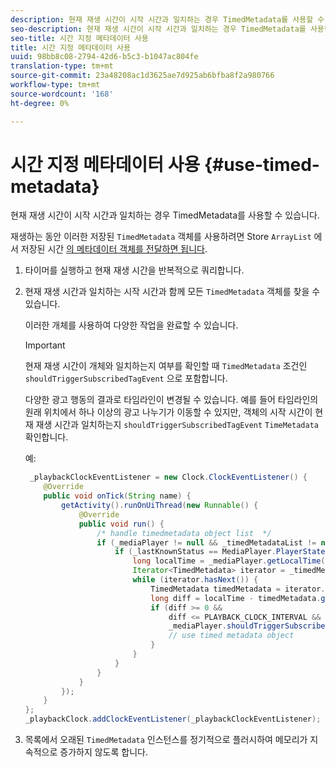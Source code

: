 ```yaml
---
description: 현재 재생 시간이 시작 시간과 일치하는 경우 TimedMetadata를 사용할 수 있습니다.
seo-description: 현재 재생 시간이 시작 시간과 일치하는 경우 TimedMetadata를 사용할 수 있습니다.
seo-title: 시간 지정 메타데이터 사용
title: 시간 지정 메타데이터 사용
uuid: 98bb8c08-2794-42d6-b5c3-b1047ac804fe
translation-type: tm+mt
source-git-commit: 23a48208ac1d3625ae7d925ab6bfba8f2a980766
workflow-type: tm+mt
source-wordcount: '168'
ht-degree: 0%

---
```



# 시간 지정 메타데이터 사용 {#use-timed-metadata}

현재 재생 시간이 시작 시간과 일치하는 경우 TimedMetadata를 사용할 수 있습니다.

재생하는 동안 이러한 저장된 `TimedMetadata` 객체를 사용하려면 Store `ArrayList` 에서 저장된 시간 [의 메타데이터 객체를 전달하면 됩니다](../../ad-insertion/custom-tags-configure/android-1.4-timed-metadata-store.md).

1. 타이머를 실행하고 현재 재생 시간을 반복적으로 쿼리합니다.
1. 현재 재생 시간과 일치하는 시작 시간과 함께 모든 `TimedMetadata` 객체를 찾을 수 있습니다.

   이러한 개체를 사용하여 다양한 작업을 완료할 수 있습니다.

   >[!IMPORTANT]
   >
   >현재 재생 시간이 개체와 일치하는지 여부를 확인할 때 `TimedMetadata` 조건인 `shouldTriggerSubscribedTagEvent` 으로 포함합니다.

   다양한 광고 행동의 결과로 타임라인이 변경될 수 있습니다. 예를 들어 타임라인의 원래 위치에서 하나 이상의 광고 나누기가 이동할 수 있지만, 객체의 시작 시간이 현재 재생 시간과 일치하는지 `shouldTriggerSubscribedTagEvent` `TimeMetadata` 확인합니다.

   예:

   ```java
    _playbackClockEventListener = new Clock.ClockEventListener() {
       @Override
       public void onTick(String name) {
           getActivity().runOnUiThread(new Runnable() {
               @Override
               public void run() {
                   /* handle timedmetadata object list  */ 
                   if (_mediaPlayer != null && _timedMetadataList != null && _timedMetadataList.size() > 0) {
                       if (_lastKnownStatus == MediaPlayer.PlayerState.PLAYING) {
                           long localTime = _mediaPlayer.getLocalTime();
                           Iterator<TimedMetadata> iterator = _timedMetadataList.iterator(); 
                           while (iterator.hasNext()) {
                               TimedMetadata timedMetadata = iterator.next();
                               long diff = localTime - timedMetadata.getTime();
                               if (diff >= 0 &&
                                   diff <= PLAYBACK_CLOCK_INTERVAL &&
                                   _mediaPlayer.shouldTriggerSubscribedTagEvent()) {
                                   // use timed metadata object
                               }
                           }
                       }
                   }
               }
           });
       }
   };
   _playbackClock.addClockEventListener(_playbackClockEventListener);
   ```

1. 목록에서 오래된 `TimedMetadata` 인스턴스를 정기적으로 플러시하여 메모리가 지속적으로 증가하지 않도록 합니다.